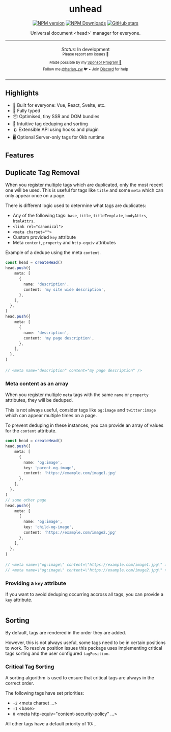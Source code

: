 <h1 align='center'>unhead</h1>

<p align="center">
<a href='https://github.com/harlan-zw/unhead/actions/workflows/test.yml'>
</a>
<a href="https://www.npmjs.com/package/unhead" target="__blank"><img src="https://img.shields.io/npm/v/unhead?style=flat&colorA=002438&colorB=28CF8D" alt="NPM version"></a>
<a href="https://www.npmjs.com/package/unhead" target="__blank"><img alt="NPM Downloads" src="https://img.shields.io/npm/dm/unhead?flat&colorA=002438&colorB=28CF8D"></a>
<a href="https://github.com/harlan-zw/unhead" target="__blank"><img alt="GitHub stars" src="https://img.shields.io/github/stars/harlan-zw/unhead?flat&colorA=002438&colorB=28CF8D"></a>
</p>


<p align="center">
Universal document &lt;head&gt;' manager for everyone.  
</p>

<p align="center">
<table>
<tbody>
<td align="center">
<img width="800" height="0" /><br>
<i>Status:</i> In development</b> <br>
<sup> Please report any issues 🐛</sup><br>
<sub>Made possible by my <a href="https://github.com/sponsors/harlan-zw">Sponsor Program 💖</a><br> Follow me <a href="https://twitter.com/harlan_zw">@harlan_zw</a> 🐦 • Join <a href="https://discord.gg/275MBUBvgP">Discord</a> for help</sub><br>
<img width="800" height="0" />
</td>
</tbody>
</table>
</p>

## Highlights

- 🤝 Built for everyone: Vue, React, Svelte, etc.
- 💎 Fully typed
- 📦 Optimised, tiny SSR and DOM bundles
- 🍣 Intuitive tag deduping and sorting
- 🪝 Extensible API using hooks and plugin
- 🖥️ Optional Server-only tags for 0kb runtime

## Features

## Duplicate Tag Removal

When you register multiple tags which are duplicated, only the most recent one will be used. This is useful for tags like `title` and some `meta` which can only appear once on a page.

There is different logic used to determine what tags are duplicates:
- Any of the following tags: `base`, `title`, `titleTemplate`, `bodyAttrs`, `htmlAttrs`.
- `<link rel="canonical">`
- `<meta charset="">`
- Custom provided `key` attribute
- Meta `content`, `property` and `http-equiv` attributes

Example of a dedupe using the meta `content`.

```ts
const head = createHead()
head.push({
    meta: [
      {
        name: 'description',
        content: 'my site wide description',
      },
    ],
  },
)
head.push({
    meta: [
      {
        name: 'description',
        content: 'my page description',
      },
    ],
  },
)

// <meta name="description" content="my page description" />
```

### Meta content as an array

When you register multiple `meta` tags with the same `name` or `property` attributes, they will be deduped.

This is not always useful, consider tags like `og:image` and `twitter:image` which can appear multiple times on a page.

To prevent deduping in these instances, you can provide an array of values for the `content` attribute.

```ts
const head = createHead()
head.push({
    meta: [
      {
        name: 'og:image',
        key: 'parent-og-image',
        content: 'https://example.com/image1.jpg'
      },
    ],
  },
)
// some other page
head.push({
    meta: [
      {
        name: 'og:image',
        key: 'child-og-image',
        content: 'https://example.com/image2.jpg'
      },
    ],
  },
)

// <meta name=\"og:image\" content=\"https://example.com/image1.jpg\" >
// <meta name=\"og:image\" content=\"https://example.com/image2.jpg\" >
```

### Providing a `key` attribute

If you want to avoid deduping occurring accross all tags, you can provide a `key` attribute.

```ts

```

## Sorting

By default, tags are rendered in the order they are added.

However, this is not always useful, some tags need to be in certain positions to work. To resolve position issues
this package uses implementing critical tags sorting and the user configured `tagPosition`.

### Critical Tag Sorting

A sorting algorithm is used to ensure that critical tags are always in the correct order.

The following tags have set priorities:

- `-2` &lt;meta charset ...&gt;
- `-1` &lt;base&gt;
- `0` &lt;meta http-equiv=&quot;content-security-policy&quot; ...&gt;

All other tags have a default priority of 10: <meta>, <script>, <link>, <style>, etc

### Tag Position

You can also set custom priorities for tags using the `tagPosition` attribute.

You can either provide a number or a string beginning with `before:` or `after:` and target a tag key.

#### Sort by number

When providing a number, refer to the default priorities in [Crticial Tag Sorting](#critical-tag-sorting).

```ts
const head = createHead()
head.push({
  script: [
    {
      src: '/not-important-script.js',
    },
  ],
})
head.push({
  script: [
    {
      src: '/very-important-script.js',
      tagPosition: 0,
    },
  ],
})

// <script src=\"/very-important-script.js\"></script>
// <script src=\"/not-important-script.js\"></script>
```


#### Sort with `before:` and `after:`

When providing a string, you can use `before:` or `after:` to target a tag key.

Tag keys are prefixed with their tag name to avoid dedupe collisions, so you need to use the form of `{tagName}:{key}`.

```ts
const head = createHead()
head.push({
  script: [
    {
      key: 'not-important',
      src: '/not-important-script.js',
    },
  ],
})
head.push({
  script: [
    {
      // script is the tag name to target, `not-important` is the key we're targeting  
      tagPosition: 'before:script:not-important',
      src: '/must-be-first-script.js',
    },
  ],
})
// <script src=\"/must-be-first-script.js\"></script>
// <script src=\"/not-important-script.js\"></script>
```

## Hooks

## Plugins

## Sponsors

<p align="center">
  <a href="https://raw.githubusercontent.com/harlan-zw/static/main/sponsors.svg">
    <img src='https://raw.githubusercontent.com/harlan-zw/static/main/sponsors.svg'/>
  </a>
</p>


## License

MIT License © 2022-PRESENT [Harlan Wilton](https://github.com/harlan-zw)
